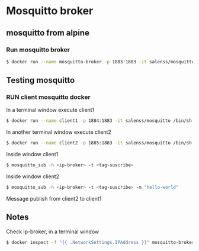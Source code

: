 # Mosquitto broker

## mosquitto from alpine


### Run mosquitto broker
```sh
$ docker run --name mosquitto-broker -p 1883:1883 -it salenss/mosquitto
```
## Testing mosquitto
### RUN client mosquitto docker
In a terminal window execute client1
```sh
$ docker run --name client1 -p 1884:1883 -it salenss/mosquitto /bin/sh
```
In another terminal window execute client2
```sh
$ docker run --name client2 -p 1885:1883 -it salenss/mosquitto /bin/sh
```

Inside window client1
```sh
$ mosquitto_sub -h <ip-broker> -t <tag-suscribe>
```

Inside window client2
```sh
$ mosquitto_sub -h <ip-broker> -t <tag-suscribe> -m "hello-world"
```

Message publish from client2 to client1
## Notes
Check ip-broker, in a terminal window

```sh
$ docker inspect -f "{{ .NetworkSettings.IPAddress }}" mosquitto-broker
```
